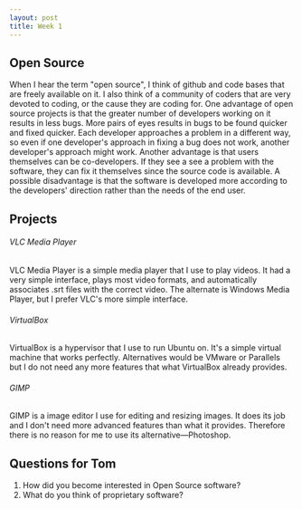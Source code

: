 ```yaml
---
layout: post
title: Week 1
---
```



## Open Source
  When I hear the term "open source", I think of github and code bases that are freely available on it. I also think of a community of coders that are very devoted to coding, or the cause they are coding for. 
  One advantage of open source projects is that the greater number of developers working on it results in less bugs. More pairs of eyes results in bugs to be found quicker and fixed quicker. Each developer approaches a problem in a different way, so even if one developer's approach in fixing a bug does not work, another developer's approach might work.
  Another advantage is that users themselves can be co-developers. If they see a see a problem with the software, they can fix it themselves since the source code is available. A possible disadvantage is that the software is developed more according to the developers' direction rather than the needs of the end user.

## Projects

###### VLC Media Player
  VLC Media Player is a simple media player that I use to play videos. It had a very simple interface, plays most video formats, and automatically associates .srt files with the correct video. The alternate is Windows Media Player, but I prefer VLC's more simple interface.

###### VirtualBox
  VirtualBox is a hypervisor that I use to run Ubuntu on. It's a simple virtual machine that works perfectly. Alternatives would be VMware or Parallels but I do not need any more features that what VirtualBox already provides.

###### GIMP
   GIMP is a image editor I use for editing and resizing images. It does its job and I don't need more advanced features than what it provides. Therefore there is no reason for me to use its alternative—Photoshop.


## Questions for Tom

1. How did you become interested in Open Source software?
2. What do you think of proprietary software?
